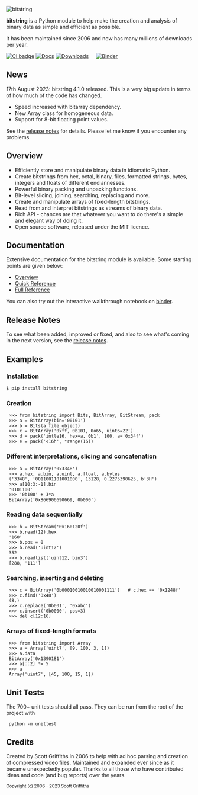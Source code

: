 

![bitstring](https://raw.githubusercontent.com/scott-griffiths/bitstring/main/doc/bitstring_logo_small.png "bitstring")

**bitstring** is a Python module to help make the creation and analysis of binary data as simple and efficient as possible.


It has been maintained since 2006 and now has many millions of downloads per year.



[![CI badge](https://github.com/scott-griffiths/bitstring/actions/workflows/.github/workflows/ci.yml/badge.svg)](https://github.com/scott-griffiths/bitstring/actions/workflows/ci.yml)
[![Docs](https://img.shields.io/readthedocs/bitstring)](https://bitstring.readthedocs.io/en/latest/)
[![Downloads](https://img.shields.io/pypi/dm/bitstring?color=blue)](https://pypistats.org/packages/bitstring) &nbsp; &nbsp; 
[![Binder](https://mybinder.org/badge_logo.svg)](https://mybinder.org/v2/gh/scott-griffiths/bitstring/main?labpath=doc%2Fwalkthrough.ipynb)

News
----
17th August 2023: bitstring 4.1.0 released. This is a very big update in terms of how much of the code has changed.

* Speed increased with bitarray dependency.
* New Array class for homogeneous data.
* Support for 8-bit floating point values.

See the [release notes](release_notes.txt) for details. Please let me know if you encounter any problems.


Overview
--------

* Efficiently store and manipulate binary data in idiomatic Python.
* Create bitstrings from hex, octal, binary, files, formatted strings, bytes, integers and floats of different endiannesses.
* Powerful binary packing and unpacking functions.
* Bit-level slicing, joining, searching, replacing and more.
* Create and manipulate arrays of fixed-length bitstrings.
* Read from and interpret bitstrings as streams of binary data.
* Rich API - chances are that whatever you want to do there's a simple and elegant way of doing it.
* Open source software, released under the MIT licence.

Documentation
-------------
Extensive documentation for the bitstring module is available.
Some starting points are given below:

* [Overview](https://bitstring.readthedocs.io/en/stable/index.html)
* [Quick Reference](https://bitstring.readthedocs.io/en/stable/quick_reference.html)
* [Full Reference](https://bitstring.readthedocs.io/en/stable/reference.html)

You can also try out the interactive walkthrough notebook on [binder](https://mybinder.org/v2/gh/scott-griffiths/bitstring/main?labpath=doc%2Fwalkthrough.ipynb).

Release Notes
-------------

To see what been added, improved or fixed, and also to see what's coming in the next version, see the [release notes](release_notes.txt).

Examples
--------

### Installation

    $ pip install bitstring

### Creation

     >>> from bitstring import Bits, BitArray, BitStream, pack
     >>> a = BitArray(bin='00101')
     >>> b = Bits(a_file_object)
     >>> c = BitArray('0xff, 0b101, 0o65, uint6=22')
     >>> d = pack('intle16, hex=a, 0b1', 100, a='0x34f')
     >>> e = pack('<16h', *range(16))

### Different interpretations, slicing and concatenation

     >>> a = BitArray('0x3348')
     >>> a.hex, a.bin, a.uint, a.float, a.bytes
     ('3348', '0011001101001000', 13128, 0.2275390625, b'3H')
     >>> a[10:3:-1].bin
     '0101100'
     >>> '0b100' + 3*a
     BitArray('0x866906690669, 0b000')

### Reading data sequentially

     >>> b = BitStream('0x160120f')
     >>> b.read(12).hex
     '160'
     >>> b.pos = 0
     >>> b.read('uint12')
     352
     >>> b.readlist('uint12, bin3')
     [288, '111']

### Searching, inserting and deleting

     >>> c = BitArray('0b00010010010010001111')   # c.hex == '0x1248f'
     >>> c.find('0x48')
     (8,)
     >>> c.replace('0b001', '0xabc')
     >>> c.insert('0b0000', pos=3)
     >>> del c[12:16]

### Arrays of fixed-length formats

     >>> from bitstring import Array
     >>> a = Array('uint7', [9, 100, 3, 1])
     >>> a.data
     BitArray('0x1390181')
     >>> a[::2] *= 5
     >>> a
     Array('uint7', [45, 100, 15, 1])


Unit Tests
----------

The 700+ unit tests should all pass. They can be run from the root of the project with

     python -m unittest


Credits
-------

Created by Scott Griffiths in 2006 to help with ad hoc parsing and creation of compressed video files.
Maintained and expanded ever since as it became unexpectedly popular. Thanks to all those who have contributed ideas
and code (and bug reports) over the years.


<sub>Copyright (c) 2006 - 2023 Scott Griffiths</sub>
